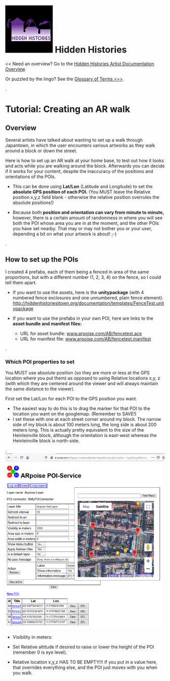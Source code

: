
# ![Hidden Histories Logo](/images/hiddenhistories-logo.png) Hidden Histories 
<< Need an overview? Go to the [Hidden Histories Artist Documentation Overview](http://hiddenhistoriesjtown.org/documentation).

Or puzzled by the lingo? See the [Glossary of Terms >>>](https://github.com/Hidden-Histories/Public-Resources/blob/master/documentation/ARpoiseGlossary.md#-hidden-histories-artists).

.

# Tutorial: Creating an AR walk

## Overview

Several artists have talked about wanting to set up a walk through Japantown, in which the user encounters various artworks as they walk around a block or down the street.

Here is how to set up an AR walk at your home base, to test out how it looks and acts while you are walking around the block. Afterwards you can decide if it works for your content, despite the inaccuracy of the positions and orientations of the POIs.

- This can be done using **Lat/Lon** (Latitude and Longitude) to set the **absolute GPS position of each POI.** (You MUST leave the Relative position x,y,z field blank - otherwise the relative position overrules the absolute positions!)

- Because both **position and orientation can vary from minute to minute,** however, there is a certain amount of randomness in where you will see both the POI whose area you are in at the moment, and the other POIs you have set nearby. That may or may not bother you or your user, depending a bit on what your artwork is about! ;-)

.

## How to set up the POIs

I created 4 prefabs, each of them being a fenced in area of the same proportions, but with a different number (1, 2, 3, 4) on the fence, so I could tell them apart.

- If you want to use the assets, here is the **unitypackage** (with 4 numbered fence exclosures and one unnumbered, plain fence element).
http://hiddenhistoriesjtown.org/documentation/templates/FenceTest.unitypackage

- If you want to use the prefabs in your own POI, here are links to the **asset bundle and manifest files:**
  - URL for asset bundle: www.arpoise.com/AB/fencetest.ace
  - URL for manifest file: www.arpoise.com/AB/fencetest.manifest

.
### Which POI properties to set

You MUST use absolute position (so they are more or less at the GPS location where you put them) as opposed to using Relative locations x,y, z (with which they are centered around the viewer and will always maintain the same distance to the viewer). 

First set the Lat/Lon for each POI to the GPS position you want.
  - The easiest way to do this is to drag the marker for that POI to the location you want on the googlemap. (Remember to SAVE!)
  - I set these with one at each street corner around my block. The narrow side of my block is about 100 meters long, the long side is about 200 meters long. This is actually pretty equivalent to the size of the Heinleinville block, although the orientation is east-west whereas the Heinleinville block is north-side.
  
.
![ARwalkExample_POIs-4Corners](images/ARwalkExample_POIs-4Corners.jpg)


  - Visibility in meters:
  - Set Relative altitude if desired to raise or lower the height of the POI (remember 0 is eye level).

  - Relative location x,y,z HAS TO BE EMPTY!!! If you put in a value here, that overrides everything else, and the POI just moves with you when you walk.

